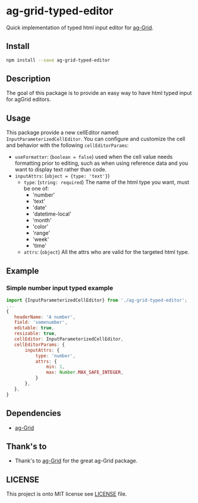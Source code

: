 # ag-grid-typed-editor
Quick implementation of typed html input editor for [ag-Grid](https://github.com/ag-grid/ag-grid).

## Install
```bash
npm install --save ag-grid-typed-editor
```

## Description
The goal of this package is to provide an easy way to have html typed input for agGrid editors.

## Usage
This package provide a new cellEditor named: `InputParameterizedCellEditor`.
You can configure and customize the cell and behavior with the following `cellEditorParams`:

- `useFormatter`: (`boolean = false`) used when the cell value needs formatting prior to editing, such as when using
    reference data and you want to display text rather than code.
- `inputAttrs`: (`object = {type: 'text'}`)
    - `type`: (`string: required`) The name of the html type you want, must be one of:
        - 'number'
        - 'text'
        - 'date'
        - 'datetime-local'
        - 'month'
        - 'color'
        - 'range'
        - 'week'
        - 'time'
    - `attrs`: (`object`) All the attrs who are valid for the targeted html type.
 
## Example
 
### Simple number input typed example
 ```js
import {InputParameterizedCellEditor} from './ag-grid-typed-editor';
...
{
    headerName: 'A number',
    field: 'somenumber',
    editable: true,
    resizable: true,
    cellEditor: InputParameterizedCellEditor,
    cellEditorParams: {
        inputAttrs: {
            type: 'number',
            attrs: {
                min: 1,
                max: Number.MAX_SAFE_INTEGER,   
            }
        },
    },
}
```

## Dependencies
 - [ag-Grid](https://github.com/ag-grid/ag-grid)

## Thank's to
- Thank's to [ag-Grid](https://github.com/ag-grid/ag-grid) for the great ag-Grid package.

 
## LICENSE
This project is onto MIT license see [LICENSE](./LICENSE) file.
